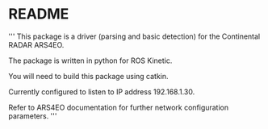 # README #

'''
This package is a driver (parsing and basic detection) for the Continental RADAR ARS4EO.

The package is written in python for ROS Kinetic.

You will need to build this package using catkin.

Currently configured to listen to IP address 192.168.1.30.

Refer to ARS4EO documentation for further network configuration parameters.
'''
